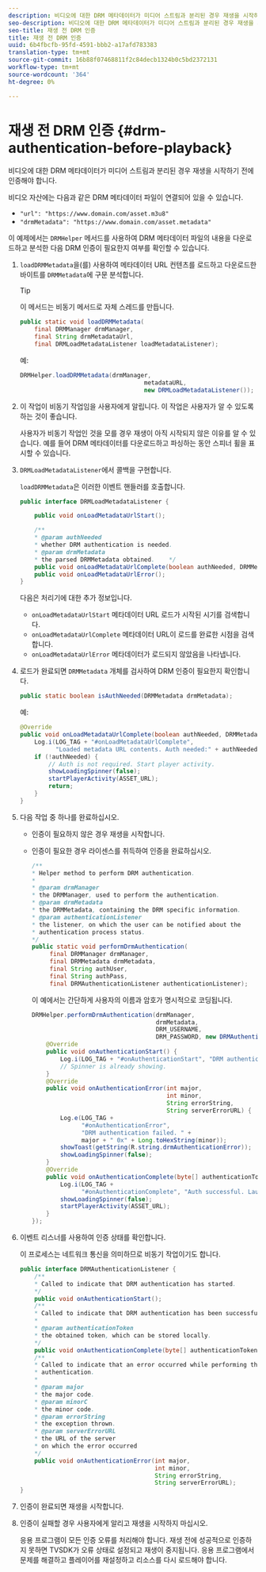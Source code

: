```yaml
---
description: 비디오에 대한 DRM 메타데이터가 미디어 스트림과 분리된 경우 재생을 시작하기 전에 인증해야 합니다.
seo-description: 비디오에 대한 DRM 메타데이터가 미디어 스트림과 분리된 경우 재생을 시작하기 전에 인증해야 합니다.
seo-title: 재생 전 DRM 인증
title: 재생 전 DRM 인증
uuid: 6b4fbcfb-95fd-4591-bbb2-a17afd783383
translation-type: tm+mt
source-git-commit: 16b88f07468811f2c84decb1324b0c5bd2372131
workflow-type: tm+mt
source-wordcount: '364'
ht-degree: 0%

---
```



# 재생 전 DRM 인증 {#drm-authentication-before-playback}

비디오에 대한 DRM 메타데이터가 미디어 스트림과 분리된 경우 재생을 시작하기 전에 인증해야 합니다.

비디오 자산에는 다음과 같은 DRM 메타데이터 파일이 연결되어 있을 수 있습니다.

* `"url": "https://www.domain.com/asset.m3u8"`
* `"drmMetadata": "https://www.domain.com/asset.metadata"`

이 예제에서는 `DRMHelper` 메서드를 사용하여 DRM 메타데이터 파일의 내용을 다운로드하고 분석한 다음 DRM 인증이 필요한지 여부를 확인할 수 있습니다.

1. `loadDRMMetadata`을(를) 사용하여 메타데이터 URL 컨텐츠를 로드하고 다운로드한 바이트를 `DRMMetadata`에 구문 분석합니다.

   >[!TIP]
   >
   >이 메서드는 비동기 메서드로 자체 스레드를 만듭니다.

   ```java
   public static void loadDRMMetadata( 
       final DRMManager drmManager, 
       final String drmMetadataUrl,  
       final DRMLoadMetadataListener loadMetadataListener); 
   ```

   예:

   ```java
   DRMHelper.loadDRMMetadata(drmManager,  
                                      metadataURL,  
                                      new DRMLoadMetadataListener());
   ```

1. 이 작업이 비동기 작업임을 사용자에게 알립니다. 이 작업은 사용자가 알 수 있도록 하는 것이 좋습니다.

   사용자가 비동기 작업인 것을 모를 경우 재생이 아직 시작되지 않은 이유를 알 수 있습니다. 예를 들어 DRM 메타데이터를 다운로드하고 파싱하는 동안 스피너 휠을 표시할 수 있습니다.

1. `DRMLoadMetadataListener`에서 콜백을 구현합니다.

   `loadDRMMetadata`은 이러한 이벤트 핸들러를 호출합니다.

   ```java
   public interface DRMLoadMetadataListener { 
   
       public void onLoadMetadataUrlStart(); 
   
       /** 
       * @param authNeeded 
       * whether DRM authentication is needed. 
       * @param drmMetadata 
       * the parsed DRMMetadata obtained.    */ 
       public void onLoadMetadataUrlComplete(boolean authNeeded, DRMMetadata drmMetadata); 
       public void onLoadMetadataUrlError(); 
   } 
   ```

   다음은 처리기에 대한 추가 정보입니다.

   * `onLoadMetadataUrlStart` 메타데이터 URL 로드가 시작된 시기를 검색합니다.
   * `onLoadMetadataUrlComplete` 메타데이터 URL이 로드를 완료한 시점을 검색합니다.
   * `onLoadMetadataUrlError` 메타데이터가 로드되지 않았음을 나타냅니다.

1. 로드가 완료되면 `DRMMetadata` 개체를 검사하여 DRM 인증이 필요한지 확인합니다.

   ```java
   public static boolean isAuthNeeded(DRMMetadata drmMetadata);
   ```

   예:

   ```java
   @Override 
   public void onLoadMetadataUrlComplete(boolean authNeeded, DRMMetadata drmMetadata) {  
       Log.i(LOG_TAG + "#onLoadMetadataUrlComplete",  
             "Loaded metadata URL contents. Auth needed:" + authNeeded + "."); 
       if (!authNeeded) { 
           // Auth is not required. Start player activity.     
           showLoadingSpinner(false);     
           startPlayerActivity(ASSET_URL); 
           return; 
       } 
   } 
   ```

1. 다음 작업 중 하나를 완료하십시오.

   * 인증이 필요하지 않은 경우 재생을 시작합니다.
   * 인증이 필요한 경우 라이센스를 취득하여 인증을 완료하십시오.

      ```java
      /** 
      * Helper method to perform DRM authentication. 
      * 
      * @param drmManager 
      * the DRMManager, used to perform the authentication. 
      * @param drmMetadata 
      * the DRMMetadata, containing the DRM specific information. 
      * @param authenticationListener 
      * the listener, on which the user can be notified about the 
      * authentication process status. 
      */ 
      public static void performDrmAuthentication( 
           final DRMManager drmManager,  
           final DRMMetadata drmMetadata, 
           final String authUser,  
           final String authPass,  
           final DRMAuthenticationListener authenticationListener);
      ```

      이 예에서는 간단하게 사용자의 이름과 암호가 명시적으로 코딩됩니다.

      ```java
      DRMHelper.performDrmAuthentication(drmManager,  
                                         drmMetadata,  
                                         DRM_USERNAME,  
                                         DRM_PASSWORD, new DRMAuthenticationListener() { 
          @Override 
          public void onAuthenticationStart() { 
              Log.i(LOG_TAG + "#onAuthenticationStart", "DRM authentication started."); 
              // Spinner is already showing. 
          } 
          @Override 
          public void onAuthenticationError(int major,  
                                            int minor,  
                                            String errorString,  
                                            String serverErrorURL) { 
              Log.e(LOG_TAG +  
                    "#onAuthenticationError",  
                    "DRM authentication failed. " +  
                    major + " 0x" + Long.toHexString(minor)); 
              showToast(getString(R.string.drmAuthenticationError));   
              showLoadingSpinner(false); 
          } 
          @Override 
          public void onAuthenticationComplete(byte[] authenticationToken) { 
              Log.i(LOG_TAG +  
                    "#onAuthenticationComplete", "Auth successful. Launching content."); 
              showLoadingSpinner(false); 
              startPlayerActivity(ASSET_URL); 
          } 
      }); 
      ```

1. 이벤트 리스너를 사용하여 인증 상태를 확인합니다.

   이 프로세스는 네트워크 통신을 의미하므로 비동기 작업이기도 합니다.

   ```java
   public interface DRMAuthenticationListener { 
       /** 
       * Called to indicate that DRM authentication has started. 
       */ 
       public void onAuthenticationStart(); 
       /** 
       * Called to indicate that DRM authentication has been successful. 
       * 
       * @param authenticationToken 
       * the obtained token, which can be stored locally. 
       */ 
       public void onAuthenticationComplete(byte[] authenticationToken); 
       /** 
       * Called to indicate that an error occurred while performing the DRM 
       * authentication. 
       * 
       * @param major 
       * the major code. 
       * @param minorC 
       * the minor code. 
       * @param errorString 
       * the exception thrown. 
       * @param serverErrorURL 
       * the URL of the server  
       * on which the error occurred 
       */ 
       public void onAuthenticationError(int major,  
                                         int minor,  
                                         String errorString,  
                                         String serverErrorURL); 
   } 
   ```

1. 인증이 완료되면 재생을 시작합니다.
1. 인증이 실패할 경우 사용자에게 알리고 재생을 시작하지 마십시오.

   응용 프로그램이 모든 인증 오류를 처리해야 합니다. 재생 전에 성공적으로 인증하지 못하면 TVSDK가 오류 상태로 설정되고 재생이 중지됩니다. 응용 프로그램에서 문제를 해결하고 플레이어를 재설정하고 리소스를 다시 로드해야 합니다.
